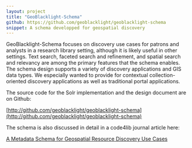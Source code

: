 ```yaml
---
layout: project
title: "GeoBlacklight-Schema"
github: https://github.com/geoblacklight/geoblacklight-schema
snippet: A schema developped for geospatial discovery
---
```

GeoBlacklight-Schema focuses on discovery use cases for patrons and analysts in a
research library setting, although it is likely useful in other settings. Text
search, faceted search and refinement, and spatial search and relevancy are
among the primary features that the schema enables. The schema design supports
a variety of discovery applications and GIS data types. We especially wanted to
provide for contextual collection-oriented discovery applications as well as
traditional portal applications.

The source code for the Solr implementation and the design document are on
Github:

  [http://github.com/geoblacklight/geoblacklight-schema](http://github.com/geoblacklight/geoblacklight-schema)

The schema is also discussed in detail in a code4lib journal article here:
  
  [A Metadata Schema for Geospatial Resource Discovery Use Cases](http://journal.code4lib.org/articles/9710)